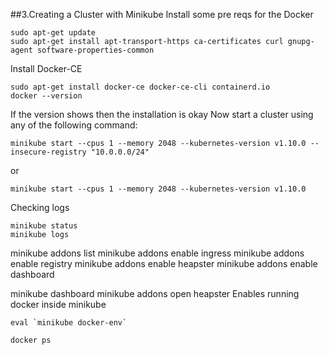##3.Creating a Cluster with Minikube
Install some pre reqs for the Docker
```
sudo apt-get update
sudo apt-get install apt-transport-https ca-certificates curl gnupg-agent software-properties-common
```
Install Docker-CE
```
sudo apt-get install docker-ce docker-ce-cli containerd.io
docker --version
```
If the version shows then the installation is okay
Now start a cluster using any of the following command:
```
minikube start --cpus 1 --memory 2048 --kubernetes-version v1.10.0 --insecure-registry "10.0.0.0/24"
```
or
```
minikube start --cpus 1 --memory 2048 --kubernetes-version v1.10.0
```
Checking logs
```
minikube status
minikube logs
```
minikube addons list
minikube addons enable ingress
minikube addons enable registry
minikube addons enable heapster
minikube addons enable dashboard

minikube dashboard
minikube addons open heapster
Enables running docker inside minikube
```
eval `minikube docker-env`
```
```
docker ps
```
